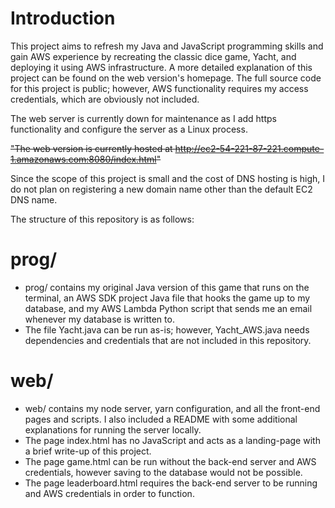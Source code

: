 # Introduction

This project aims to refresh my Java and JavaScript programming skills and gain AWS experience by recreating the classic dice game, Yacht, and deploying it using AWS infrastructure. A more detailed explanation of this project can be found on the web version's homepage. The full source code for this project is public; however, AWS functionality requires my access credentials, which are obviously not included.

The web server is currently down for maintenance as I add https functionality and configure the server as a Linux process.

~~"The web version is currently hosted at http://ec2-54-221-87-221.compute-1.amazonaws.com:8080/index.html"~~

Since the scope of this project is small and the cost of DNS hosting is high, I do not plan on registering a new domain name other than the default EC2 DNS name.

The structure of this repository is as follows:

# prog/

* prog/ contains my original Java version of this game that runs on the terminal, an AWS SDK project Java file that hooks the game up to my database, and my AWS Lambda Python script that sends me an email whenever my database is written to.
* The file Yacht.java can be run as-is; however, Yacht_AWS.java needs dependencies and credentials that are not included in this repository.

# web/

* web/ contains my node server, yarn configuration, and all the front-end pages and scripts. I also included a README with some additional explanations for running the server locally.
* The page index.html has no JavaScript and acts as a landing-page with a brief write-up of this project.
* The page game.html can be run without the back-end server and AWS credentials, however saving to the database would not be possible.
* The page leaderboard.html requires the back-end server to be running and AWS credentials in order to function.
